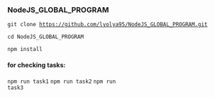 ### NodeJS_GLOBAL_PROGRAM

<code>git clone https://github.com/lyolya95/NodeJS_GLOBAL_PROGRAM.git </code>

<code>cd NodeJS_GLOBAL_PROGRAM</code>

<code>npm install</code>

#### for checking tasks:
<code>npm run task1</code>
<code>npm run task2</code>
<code>npm run task3</code>
